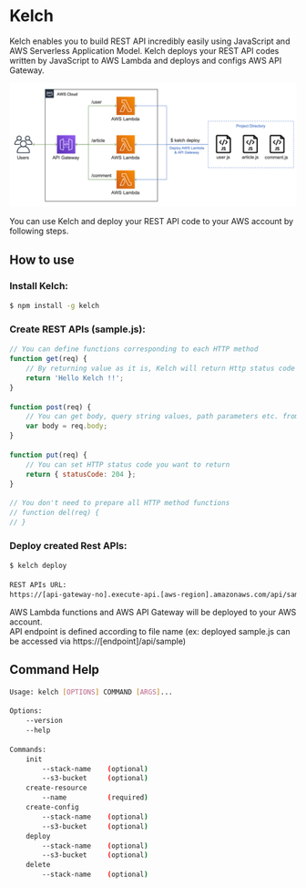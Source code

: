 # Kelch
Kelch enables you to build REST API incredibly easily using JavaScript and AWS Serverless Application Model. Kelch deploys your REST API codes written by JavaScript to AWS Lambda and deploys and configs AWS API Gateway.

![Kelch architecture](https://raw.githubusercontent.com/mahiya/kelch/master/doc/architecture.png "Kelch architecture")

You can use Kelch and deploy your REST API code to your AWS account by following steps.

## How to use

### Install Kelch:
```sh
$ npm install -g kelch
```

### Create REST APIs (sample.js):
```javascript
// You can define functions corresponding to each HTTP method
function get(req) {
    // By returning value as it is, Kelch will return Http status code 200 and body containing returned value
    return 'Hello Kelch !!';
}

function post(req) {
    // You can get body, query string values, path parameters etc. from req passed by Kelch
    var body = req.body;
}

function put(req) {
    // You can set HTTP status code you want to return
    return { statusCode: 204 };
}

// You don't need to prepare all HTTP method functions
// function del(req) {
// }
```

### Deploy created Rest APIs:
```sh
$ kelch deploy

REST APIs URL:
https://[api-gateway-no].execute-api.[aws-region].amazonaws.com/api/sample
```

AWS Lambda functions and AWS API Gateway will be deployed to your AWS account.  
API endpoint is defined according to file name (ex: deployed sample.js can be accessed via https://[endpoint]/api/sample)

## Command Help
```sh
Usage: kelch [OPTIONS] COMMAND [ARGS]...

Options:
    --version
    --help

Commands:
    init
        --stack-name    (optional)
        --s3-bucket     (optional)
    create-resource
        --name          (required)
    create-config
        --stack-name    (optional)
        --s3-bucket     (optional)
    deploy
        --stack-name    (optional)
        --s3-bucket     (optional)
    delete
        --stack-name    (optional)
```